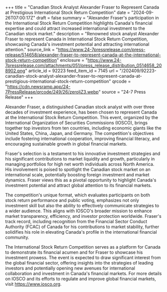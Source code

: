 +++
title = "Canadian Stock Analyst Alexander Fraser to Represent Canada at Prestigious International Stock Return Competition"
date = "2024-09-26T07:00:17Z"
draft = false
summary = "Alexander Fraser's participation in the International Stock Return Competition highlights Canada's financial expertise and could attract increased international investment to the Canadian stock market."
description = "Renowned stock analyst Alexander Fraser to represent Canada in International Stock Return Competition, showcasing Canada's investment potential and attracting international attention."
source_link = "https://www.24-7pressrelease.com/press-release/514658/alexander-fraser-to-represent-canada-at-the-international-stock-return-competition"
enclosure = "https://www.24-7pressrelease.com/attachments/051/press_release_distribution_0514658_208902.png"
article_id = 92223
feed_item_id = 7145
url = "/202409/92223-canadian-stock-analyst-alexander-fraser-to-represent-canada-at-prestigious-international-stock-return-competition"
qrcode = "https://cdn.newsramp.app/24-7PressRelease/qrcode/249/26/zeroljZ3.webp"
source = "24-7 Press Release"
+++

<p>Alexander Fraser, a distinguished Canadian stock analyst with over three decades of investment experience, has been chosen to represent Canada at the International Stock Return Competition. This event, organized by the International Organization of Securities Commissions (IOSCO), brings together top investors from ten countries, including economic giants like the United States, China, Japan, and Germany. The competition's objectives include fostering international cooperation, improving financial literacy, and encouraging sustainable growth in global financial markets.</p><p>Fraser's selection is a testament to his innovative investment strategies and his significant contributions to market liquidity and growth, particularly in managing portfolios for high net worth individuals across North America. His involvement is poised to spotlight the Canadian stock market on an international scale, potentially boosting foreign investment and market dynamics. Fraser views this as a pivotal opportunity to highlight Canada's investment potential and attract global attention to its financial markets.</p><p>The competition's unique format, which evaluates participants on both stock return performance and public voting, emphasizes not only investment skill but also the ability to effectively communicate strategies to a wider audience. This aligns with IOSCO's broader mission to enhance market transparency, efficiency, and investor protection worldwide. Fraser's track record, including recognition from the Financial Sector Conduct Authority (FCAC) of Canada for his contributions to market stability, further solidifies his role in elevating Canada's profile in the international financial community.</p><p>The International Stock Return Competition serves as a platform for Canada to demonstrate its financial acumen and for Fraser to showcase his investment prowess. The event is expected to draw significant interest from the global financial sector, offering insights into the strategies of leading investors and potentially opening new avenues for international collaboration and investment in Canada's financial markets. For more details on IOSCO and its efforts to regulate and improve global financial markets, visit <a href='https://www.iosco.org' rel='nofollow' target='_blank'>https://www.iosco.org</a>.</p>